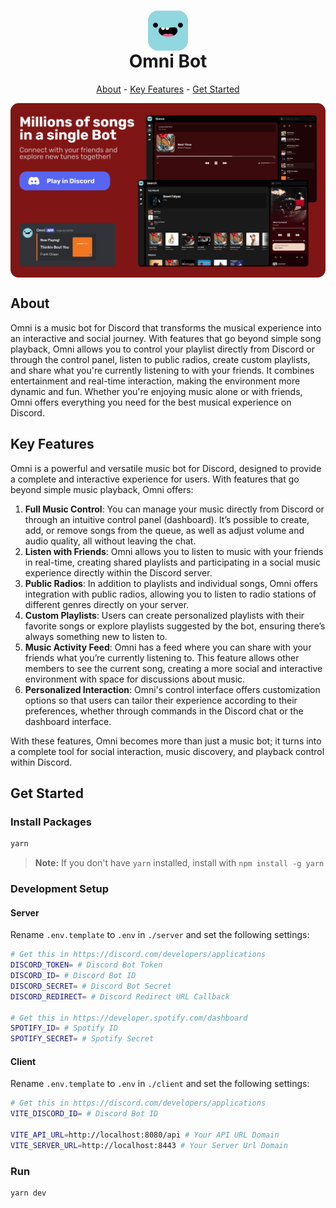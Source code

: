 <h1 align="center">
<img src="assets/omni.png" alt="" align="center">
<br>Omni Bot<br>
</h1>
<p align="center"><a href="#about">About</a> - <a href="#key-features">Key Features</a> - <a href="#get-started">Get Started</a></p>

<img src="assets/banner.png" alt="" align="center" width="auto" height="auto">

## About

Omni is a music bot for Discord that transforms the musical experience into an interactive and social journey. With features that go beyond simple song playback, Omni allows you to control your playlist directly from Discord or through the control panel, listen to public radios, create custom playlists, and share what you're currently listening to with your friends. It combines entertainment and real-time interaction, making the environment more dynamic and fun. Whether you're enjoying music alone or with friends, Omni offers everything you need for the best musical experience on Discord.

## Key Features

Omni is a powerful and versatile music bot for Discord, designed to provide a complete and interactive experience for users. With features that go beyond simple music playback, Omni offers:

1. **Full Music Control**: You can manage your music directly from Discord or through an intuitive control panel (dashboard). It’s possible to create, add, or remove songs from the queue, as well as adjust volume and audio quality, all without leaving the chat.
2. **Listen with Friends**: Omni allows you to listen to music with your friends in real-time, creating shared playlists and participating in a social music experience directly within the Discord server.
3. **Public Radios**: In addition to playlists and individual songs, Omni offers integration with public radios, allowing you to listen to radio stations of different genres directly on your server.
4. **Custom Playlists**: Users can create personalized playlists with their favorite songs or explore playlists suggested by the bot, ensuring there’s always something new to listen to.
5. **Music Activity Feed**: Omni has a feed where you can share with your friends what you’re currently listening to. This feature allows other members to see the current song, creating a more social and interactive environment with space for discussions about music.
6. **Personalized Interaction**: Omni's control interface offers customization options so that users can tailor their experience according to their preferences, whether through commands in the Discord chat or the dashboard interface.

With these features, Omni becomes more than just a music bot; it turns into a complete tool for social interaction, music discovery, and playback control within Discord.

## Get Started

### Install Packages

```sh
yarn
```

> **Note:** If you don't have `yarn` installed, install with `npm install -g yarn`

### Development Setup

#### Server

Rename `.env.template` to `.env` in `./server` and set the following settings:

```sh
# Get this in https://discord.com/developers/applications
DISCORD_TOKEN= # Discord Bot Token
DISCORD_ID= # Discord Bot ID
DISCORD_SECRET= # Discord Bot Secret
DISCORD_REDIRECT= # Discord Redirect URL Callback

# Get this in https://developer.spotify.com/dashboard
SPOTIFY_ID= # Spotify ID
SPOTIFY_SECRET= # Spotify Secret
```

#### Client

Rename `.env.template` to `.env` in `./client` and set the following settings:

```sh
# Get this in https://discord.com/developers/applications
VITE_DISCORD_ID= # Discord Bot ID

VITE_API_URL=http://localhost:8080/api # Your API URL Domain
VITE_SERVER_URL=http://localhost:8443 # Your Server Url Domain
```

### Run

```
yarn dev
```
